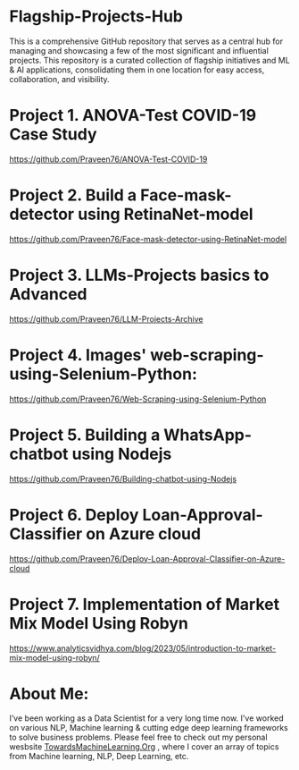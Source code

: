# Flagship-Projects-Hub

This is a comprehensive GitHub repository that serves as a central hub for managing and showcasing a few of the most significant and influential projects. This repository is a curated collection of flagship initiatives and ML & AI applications, consolidating them in one location for easy access, collaboration, and visibility.

# Project 1. ANOVA-Test COVID-19 Case Study
https://github.com/Praveen76/ANOVA-Test-COVID-19

# Project 2. Build a Face-mask-detector using RetinaNet-model
https://github.com/Praveen76/Face-mask-detector-using-RetinaNet-model

# Project 3. LLMs-Projects basics to Advanced
https://github.com/Praveen76/LLM-Projects-Archive

# Project 4. Images' web-scraping-using-Selenium-Python:
https://github.com/Praveen76/Web-Scraping-using-Selenium-Python

# Project 5. Building a WhatsApp-chatbot using Nodejs
https://github.com/Praveen76/Building-chatbot-using-Nodejs

# Project 6. Deploy Loan-Approval-Classifier on Azure cloud
https://github.com/Praveen76/Deploy-Loan-Approval-Classifier-on-Azure-cloud

# Project 7. Implementation of Market Mix Model Using Robyn
https://www.analyticsvidhya.com/blog/2023/05/introduction-to-market-mix-model-using-robyn/

# **About Me:**
I’ve been working as a Data Scientist for a very long time now. I've worked on various NLP, Machine learning & cutting edge deep learning frameworks to solve business problems. Please feel free to check out my personal wesbsite [TowardsMachineLearning.Org](https://towardsmachinelearning.org/) , where I cover an array of topics from Machine learning, NLP, Deep Learning, etc.
